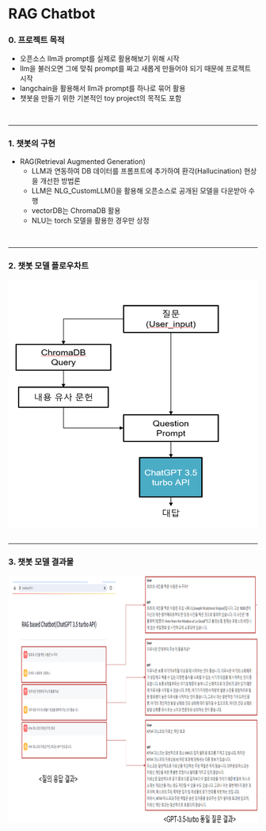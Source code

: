 # RAG Chatbot


### 0. 프로젝트 목적

- 오픈소스 llm과 prompt를 실제로 활용해보기 위해 시작
- llm을 불러오면 그에 맞춰 prompt를 짜고 새롭게 만들어야 되기 때문에 프로젝트 시작
- langchain을 활용해서 llm과 prompt를 하나로 묶어 활용
- 챗봇을 만들기 위한 기본적인 toy project의 목적도 포함

<br>

---

### 1. 챗봇의 구현
- RAG(Retrieval Augmented Generation)
  - LLM과 연동하여 DB 데이터를 프롬프트에 추가하여 환각(Hallucination) 현상을 개선한 방법론
  - LLM은 NLG_CustomLLM()을 활용해 오픈소스로 공개된 모델을 다운받아 수행
  - vectorDB는 ChromaDB 활용
  - NLU는 torch 모델을 활용한 경우만 상정

<br>

---

### 2. 챗봇 모델 플로우차트

<center>
<img
  src="image/model_flow.png"
  width="700"
  height="500"
/>
</center>
<br>

---

### 3. 챗봇 모델 결과물

<center>
<img
  src="image/model_output.png"
  width="700"
  height="500"
/>
</center>
<br>

